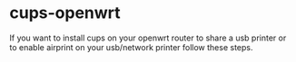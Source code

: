 # cups-openwrt
If you want to install cups on your openwrt router to share a usb printer or to enable airprint on your usb/network printer follow these steps.
